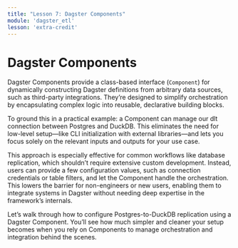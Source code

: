 ```yaml
---
title: "Lesson 7: Dagster Components"
module: 'dagster_etl'
lesson: 'extra-credit'
---
```


# Dagster Components

Dagster Components provide a class-based interface (`Component`) for dynamically constructing Dagster definitions from arbitrary data sources, such as third-party integrations. They’re designed to simplify orchestration by encapsulating complex logic into reusable, declarative building blocks.

To ground this in a practical example: a Component can manage our dlt connection between Postgres and DuckDB. This eliminates the need for low-level setup—like CLI initialization with external libraries—and lets you focus solely on the relevant inputs and outputs for your use case.

This approach is especially effective for common workflows like database replication, which shouldn’t require extensive custom development. Instead, users can provide a few configuration values, such as connection credentials or table filters, and let the Component handle the orchestration. This lowers the barrier for non-engineers or new users, enabling them to integrate systems in Dagster without needing deep expertise in the framework’s internals.

Let’s walk through how to configure Postgres-to-DuckDB replication using a Dagster Component. You’ll see how much simpler and cleaner your setup becomes when you rely on Components to manage orchestration and integration behind the scenes.
